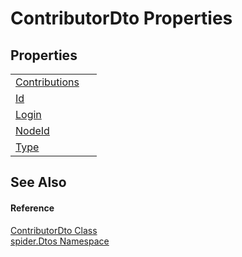 # ContributorDto Properties




## Properties
<table>
<tr>
<td><a href="83bad5c8-fcf7-61d4-d323-4b1c2dd9eb4d">Contributions</a></td>
<td> </td></tr>
<tr>
<td><a href="99819c9a-ffe8-bbbb-5065-36c953122933">Id</a></td>
<td> </td></tr>
<tr>
<td><a href="3f672045-df60-66e7-a13b-0119cbb88a6d">Login</a></td>
<td> </td></tr>
<tr>
<td><a href="4deecd16-4e83-d87d-ec32-f726fac8f19c">NodeId</a></td>
<td> </td></tr>
<tr>
<td><a href="d64018c8-1d4b-517d-fa29-2f28db1b6e16">Type</a></td>
<td> </td></tr>
</table>

## See Also


#### Reference
<a href="ab468317-fcd5-aacc-a639-7b5dc9551899">ContributorDto Class</a>  
<a href="19de7109-d83e-67fe-ebfb-758ac19743f4">spider.Dtos Namespace</a>  
